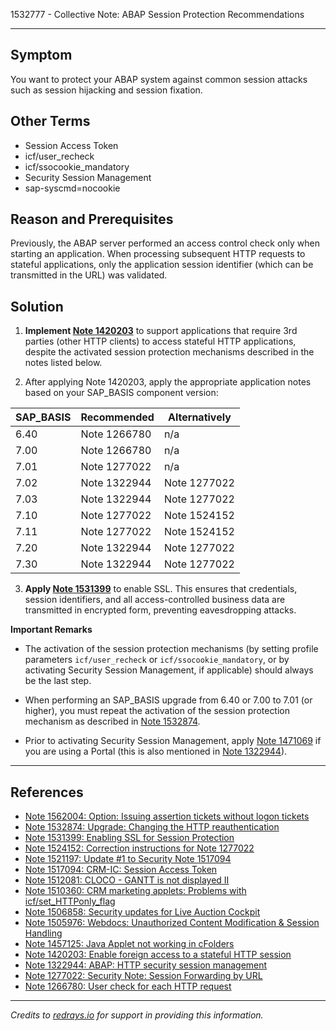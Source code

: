 1532777 - Collective Note: ABAP Session Protection Recommendations

---

## Symptom

You want to protect your ABAP system against common session attacks such as session hijacking and session fixation.

## Other Terms

- Session Access Token
- icf/user_recheck
- icf/ssocookie_mandatory
- Security Session Management
- sap-syscmd=nocookie

## Reason and Prerequisites

Previously, the ABAP server performed an access control check only when starting an application. When processing subsequent HTTP requests to stateful applications, only the application session identifier (which can be transmitted in the URL) was validated.

## Solution

1. **Implement [Note 1420203](https://me.sap.com/notes/1420203)** to support applications that require 3rd parties (other HTTP clients) to access stateful HTTP applications, despite the activated session protection mechanisms described in the notes listed below.

2. After applying Note 1420203, apply the appropriate application notes based on your SAP_BASIS component version:

| SAP_BASIS | Recommended      | Alternatively   |
|-----------|------------------|-----------------|
| 6.40      | Note 1266780     | n/a             |
| 7.00      | Note 1266780     | n/a             |
| 7.01      | Note 1277022     | n/a             |
| 7.02      | Note 1322944     | Note 1277022    |
| 7.03      | Note 1322944     | Note 1277022    |
| 7.10      | Note 1277022     | Note 1524152    |
| 7.11      | Note 1277022     | Note 1524152    |
| 7.20      | Note 1322944     | Note 1277022    |
| 7.30      | Note 1322944     | Note 1277022    |

3. **Apply [Note 1531399](https://me.sap.com/notes/1531399)** to enable SSL. This ensures that credentials, session identifiers, and all access-controlled business data are transmitted in encrypted form, preventing eavesdropping attacks.

**Important Remarks**

- The activation of the session protection mechanisms (by setting profile parameters `icf/user_recheck` or `icf/ssocookie_mandatory`, or by activating Security Session Management, if applicable) should always be the last step.
  
- When performing an SAP_BASIS upgrade from 6.40 or 7.00 to 7.01 (or higher), you must repeat the activation of the session protection mechanism as described in [Note 1532874](https://me.sap.com/notes/1532874).

- Prior to activating Security Session Management, apply [Note 1471069](https://me.sap.com/notes/1471069) if you are using a Portal (this is also mentioned in [Note 1322944](https://me.sap.com/notes/1322944)).

---

## References

- [Note 1562004: Option: Issuing assertion tickets without logon tickets](https://me.sap.com/notes/1562004)
- [Note 1532874: Upgrade: Changing the HTTP reauthentication](https://me.sap.com/notes/1532874)
- [Note 1531399: Enabling SSL for Session Protection](https://me.sap.com/notes/1531399)
- [Note 1524152: Correction instructions for Note 1277022](https://me.sap.com/notes/1524152)
- [Note 1521197: Update #1 to Security Note 1517094](https://me.sap.com/notes/1521197)
- [Note 1517094: CRM-IC: Session Access Token](https://me.sap.com/notes/1517094)
- [Note 1512081: CLOCO - GANTT is not displayed II](https://me.sap.com/notes/1512081)
- [Note 1510360: CRM marketing applets: Problems with icf/set_HTTPonly_flag](https://me.sap.com/notes/1510360)
- [Note 1506858: Security updates for Live Auction Cockpit](https://me.sap.com/notes/1506858)
- [Note 1505976: Webdocs: Unauthorized Content Modification & Session Handling](https://me.sap.com/notes/1505976)
- [Note 1457125: Java Applet not working in cFolders](https://me.sap.com/notes/1457125)
- [Note 1420203: Enable foreign access to a stateful HTTP session](https://me.sap.com/notes/1420203)
- [Note 1322944: ABAP: HTTP security session management](https://me.sap.com/notes/1322944)
- [Note 1277022: Security Note: Session Forwarding by URL](https://me.sap.com/notes/1277022)
- [Note 1266780: User check for each HTTP request](https://me.sap.com/notes/1266780)

---

*Credits to [redrays.io](https://redrays.io) for support in providing this information.*